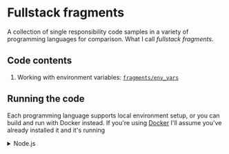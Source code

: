 # Fullstack fragments

A collection of single responsibility code samples in a variety of programming languages for comparison. What I call
_fullstack fragments_.

## Code contents

1. Working with environment variables: [`fragments/env_vars`](./fragments/env_vars/)

## Running the code

Each programming language supports local environment setup, or you can build and run with Docker instead. If you're
using [Docker](https://www.docker.com/get-started/) I'll assume you've already installed it and it's running

<details>
<summary>Node.js</summary>

All the node.js code is written in TypeScript. I'm using [`tsx`](https://www.npmjs.com/package/tsx) to transpile and
execute the code.

### Local

- Install [node.js v20](https://nodejs.org/en/download/package-manager)
- Run `npm install` at root of repo
- Run all fragments: `npm run fragments`
- Run a single fragment, e.g.: `npm run fragment -- fragments/env_vars/env_vars.node.ts`
- Run unit tests: `npm run test`
- Run the linter: `npm run lint`
- Run the TypeScript check: `npm run tsc`

### Docker

- Build the image at root of repo:
  ```
  docker build --force-rm -f Dockerfile.node -t fullstack_fragments_node .
  ```
- Run all fragments: `docker run --rm fullstack_fragments_node`
- Run a single fragment, e.g.:
  ```
  docker run --rm fullstack_fragments_node fragments/env_vars/env_vars.node.ts
  ```
- Run unit tests: `docker run --rm --entrypoint npm fullstack_fragments_node run test`
- Run the linter: `docker run --rm --entrypoint npm fullstack_fragments_node run lint`
- Run the TypeScript check: `docker run --rm --entrypoint npm fullstack_fragments_node run tsc`
</details>
